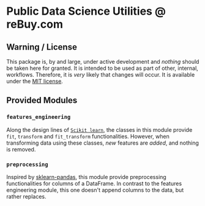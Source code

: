 # Public Data Science Utilities @ reBuy.com

## Warning / License

This package is, by and large, under active development and *nothing* should be taken here for granted.
It is intended to be used as part of other, internal, workflows.
Therefore, it is *very* likely that changes will occur.
It is available under the [MIT license](./license.md).

## Provided Modules

### `features_engineering`

Along the design lines of [`Scikit learn`](http://scikit-learn.org/), the classes in this module provide `fit`, `transform` and `fit_transform` functionalities.
However, when transforming data using these classes, _new_ features are _added_, and nothing is removed.

### `preprocessing`

Inspired by [sklearn-pandas](https://github.com/pandas-dev/sklearn-pandas), this module provide preprocessing functionalities for columns of a DataFrame.
In contrast to the features engineering module, this one doesn't append columns to the data, but rather replaces.
